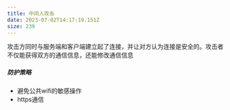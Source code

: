 ```yaml
---
title: 中间人攻击
date: 2023-07-02T14:17:19.151Z
size: 239
---
```

攻击方同时与服务端和客户端建立起了连接，并让对方认为连接是安全的。攻击者不仅能获得双方的通信信息，还能修改通信信息

##### 防护策略
- 避免公共wifi的敏感操作
- https通信
